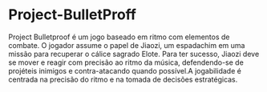 # Project-BulletProff

Project Bulletproof é um jogo baseado em ritmo com elementos de combate. O jogador assume o papel 
de Jiaozi, um espadachim em uma missão para recuperar o cálice sagrado Elote. Para ter sucesso, Jiaozi
deve se mover e reagir com precisão ao ritmo da música, defendendo-se de projéteis inimigos e contra-atacando
quando possível.A jogabilidade é centrada na precisão do ritmo e na tomada de decisões estratégicas. 
